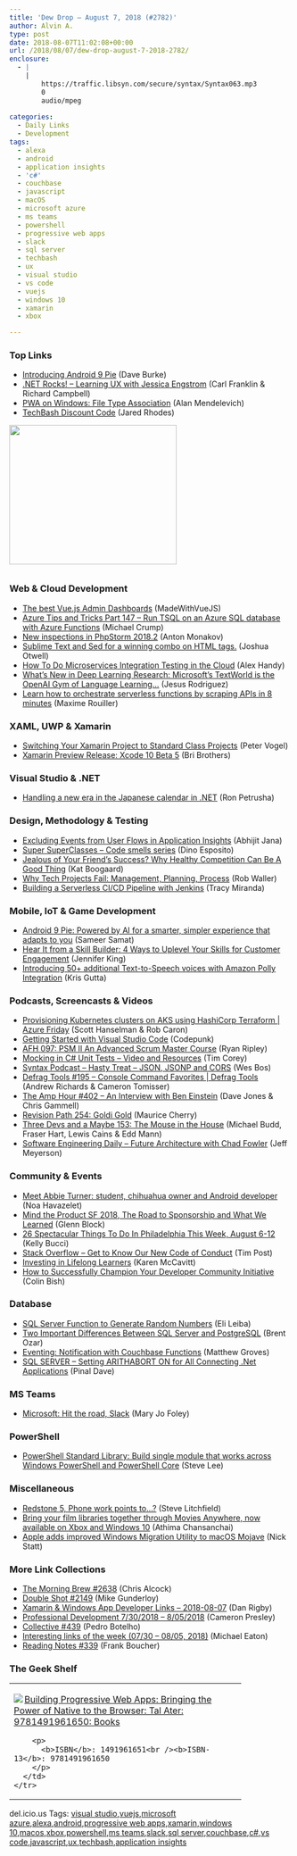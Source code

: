 ```yaml
---
title: 'Dew Drop – August 7, 2018 (#2782)'
author: Alvin A.
type: post
date: 2018-08-07T11:02:08+00:00
url: /2018/08/07/dew-drop-august-7-2018-2782/
enclosure:
  - |
    |
        https://traffic.libsyn.com/secure/syntax/Syntax063.mp3
        0
        audio/mpeg
        
categories:
  - Daily Links
  - Development
tags:
  - alexa
  - android
  - application insights
  - 'c#'
  - couchbase
  - javascript
  - macOS
  - microsoft azure
  - ms teams
  - powershell
  - progressive web apps
  - slack
  - sql server
  - techbash
  - ux
  - visual studio
  - vs code
  - vuejs
  - windows 10
  - xamarin
  - xbox

---
```

### <a name="top"></a>Top Links

  * <a href="http://feedproxy.google.com/~r/blogspot/hsDu/~3/V4iHkSHi_Ec/introducing-android-9-pie.html" target="_blank">Introducing Android 9 Pie</a> (Dave Burke)
  * <a href="http://www.dotnetrocks.com/default.aspx?ShowNum=1569" target="_blank">.NET Rocks! &#8211; Learning UX with Jessica Engstrom</a> (Carl Franklin & Richard Campbell)
  * <a href="https://blog.ailon.org/pwa-on-windows-file-type-association-50ff97c97620?source=rss-7f6a1877be4b------2" target="_blank">PWA on Windows: File Type Association</a> (Alan Mendelevich)
  * <a href="https://jaredrhodes.com/2018/08/06/techbash-discount-code/" target="_blank">TechBash Discount Code</a> (Jared Rhodes)

<a href="https://www.techbash.com/" target="_blank"><img data-recalc-dims="1" height="250" width="300" decoding="async" style="margin: 0px 0px 10px;" src="https://i0.wp.com/raw.githubusercontent.com/TechBash/Marketing/master/2018/Banners/banner-300x250.png?resize=300%2C250&#038;ssl=1" /></a>

### <a name="web"></a>Web & Cloud Development

  * <a href="https://madewithvuejs.com/blog/the-best-vue-js-admin-dashboards" target="_blank">The best Vue.js Admin Dashboards</a> (MadeWithVueJS)
  * <a href="https://www.michaelcrump.net/azure-tips-and-tricks147/" target="_blank">Azure Tips and Tricks Part 147 &#8211; Run TSQL on an Azure SQL database with Azure Functions</a> (Michael Crump)
  * <a href="https://blog.jetbrains.com/phpstorm/2018/08/new-inspections-in-phpstorm-2018-2/" target="_blank">New inspections in PhpStorm 2018.2</a> (Anton Monakov)
  * <a href="https://codeburst.io/sublime-text-and-sed-for-a-winning-combo-on-html-tags-cc2e08d4a514?source=rss----61061eb0c96b---4" target="_blank">Sublime Text and Sed for a winning combo on HTML tags.</a> (Joshua Otwell)
  * <a href="https://thenewstack.io/how-to-do-microservices-integration-testing-in-the-cloud/" target="_blank">How To Do Microservices Integration Testing in the Cloud</a> (Alex Handy)
  * <a href="https://towardsdatascience.com/whats-new-in-deep-learning-research-microsoft-s-textworld-is-the-openai-gym-of-language-learning-e726d64eb8a3?source=rss-46674a2c9422------2" target="_blank">What’s New in Deep Learning Research: Microsoft’s TextWorld is the OpenAI Gym of Language Learning…</a> (Jesus Rodriguez)
  * <a href="https://blogs.msdn.microsoft.com/appserviceteam/2018/08/06/learn-how-to-orchestrate-serverless-functions-by-scraping-apis-in-8-minutes/" target="_blank">Learn how to orchestrate serverless functions by scraping APIs in 8 minutes</a> (Maxime Rouiller)



### <a name="silverlight"></a>XAML, UWP & Xamarin

  * <a href="https://visualstudiomagazine.com/blogs/tool-tracker/2018/07/xamarin-to-standard.aspx" target="_blank">Switching Your Xamarin Project to Standard Class Projects</a> (Peter Vogel)
  * <a href="https://releases.xamarin.com/preview-release-xcode-10-beta-5/" target="_blank">Xamarin Preview Release: Xcode 10 Beta 5</a> (Bri Brothers)



### <a name="dotnet"></a>Visual Studio & .NET

  * <a href="https://blogs.msdn.microsoft.com/dotnet/2018/08/06/handling-a-new-era-in-the-japanese-calendar-in-net/" target="_blank">Handling a new era in the Japanese calendar in .NET</a> (Ron Petrusha)



### <a name="design"></a>Design, Methodology & Testing

  * <a href="https://dailydotnettips.com/excluding-events-from-user-flows/" target="_blank">Excluding Events from User Flows in Application Insights</a> (Abhijit Jana)
  * <a href="https://blog.jetbrains.com/dotnet/2018/08/06/super-superclasses-code-smells-series/" target="_blank">Super SuperClasses – Code smells series</a> (Dino Esposito)
  * <a href="https://blog.trello.com/jealous-of-your-friends-success-why-healthy-competition-can-be-a-good-thing" target="_blank">Jealous of Your Friend’s Success? Why Healthy Competition Can Be A Good Thing</a> (Kat Boogaard)
  * <a href="https://dev.to/robdwaller/why-tech-projects-fail-management-planning-process-hmg" target="_blank">Why Tech Projects Fail: Management, Planning, Process</a> (Rob Waller)
  * <a href="http://feedproxy.google.com/~r/ContinuousBlog/~3/Gw2SqJvIcfY/" target="_blank">Building a Serverless CI/CD Pipeline with Jenkins</a> (Tracy Miranda)



### <a name="mobile"></a>Mobile, IoT & Game Development

  * <a href="http://feedproxy.google.com/~r/blogspot/MKuf/~3/uEBJb-6s4Pw/" target="_blank">Android 9 Pie: Powered by AI for a smarter, simpler experience that adapts to you</a> (Sameer Samat)
  * <a href="https://developer.amazon.com/blogs/alexa/post/2cda040c-b432-493c-92b2-842cf4c7aab6/hear-it-from-a-skill-builder-4-ways-to-optimize-your-skills-for-customer-engagement" target="_blank">Hear It from a Skill Builder: 4 Ways to Uplevel Your Skills for Customer Engagement</a> (Jennifer King)
  * <a href="https://twilioinc.wpengine.com/2018/08/introducing-50-additional-text-to-speech-voices-with-amazon-polly-integration.html" target="_blank">Introducing 50+ additional Text-to-Speech voices with Amazon Polly Integration</a> (Kris Gutta)



### <a name="podcasts"></a>Podcasts, Screencasts & Videos

  * <a href="https://channel9.msdn.com/Shows/Azure-Friday/Provisioning-Kubernetes-clusters-on-AKS-using-HashiCorp-Terraform?WT.mc_id=DX_MVP4025064" target="_blank">Provisioning Kubernetes clusters on AKS using HashiCorp Terraform | Azure Friday</a> (Scott Hanselman & Rob Caron)
  * <a href="http://www.youtube.com/watch?v=muWvHbmoCww" target="_blank">Getting Started with Visual Studio Code</a> (Codepunk)
  * <a href="https://ryanripley.com/afh-097-psm-ii-an-advanced-scrum-master-course/" target="_blank">AFH 097: PSM II An Advanced Scrum Master Course</a> (Ryan Ripley)
  * <a href="https://iamtimcorey.com/mocking/" target="_blank">Mocking in C# Unit Tests – Video and Resources</a> (Tim Corey)
  * <a href="https://traffic.libsyn.com/secure/syntax/Syntax063.mp3" target="_blank">Syntax Podcast &#8211; Hasty Treat &#8211; JSON, JSONP and CORS</a> (Wes Bos)
  * <a href="https://channel9.msdn.com/Shows/Defrag-Tools/Defrag-Tools-195-Console-Command-Favorites?WT.mc_id=DX_MVP4025064" target="_blank">Defrag Tools #195 &#8211; Console Command Favorites | Defrag Tools</a> (Andrew Richards & Cameron Tomisser)
  * <a href="http://feedproxy.google.com/~r/TheAmpHour/~3/BwE16PY9jSU/" target="_blank">The Amp Hour #402 – An Interview with Ben Einstein</a> (Dave Jones & Chris Gammell)
  * <a href="http://revisionpath.simplecast.fm/goldi-gold" target="_blank">Revision Path 254: Goldi Gold</a> (Maurice Cherry)
  * <a href="http://threedevsandamaybe.com/the-mouse-in-the-house/" target="_blank">Three Devs and a Maybe 153: The Mouse in the House</a> (Michael Budd, Fraser Hart, Lewis Cains & Edd Mann)
  * <a href="https://softwareengineeringdaily.com/2018/08/07/future-architecture-with-chad-fowler/" target="_blank">Software Engineering Daily &#8211; Future Architecture with Chad Fowler</a> (Jeff Meyerson)



### <a name="events"></a>Community & Events

  * <a href="http://feedproxy.google.com/~r/OfficialGmailBlog/~3/HXmyTDqU1W8/" target="_blank">Meet Abbie Turner: student, chihuahua owner and Android developer</a> (Noa Havazelet)
  * <a href="https://medium.com/@gblock/mind-the-product-sf-2018-the-road-to-sponsorship-and-what-we-learned-d4438c40f923?source=rss-944cd40f002f------2" target="_blank">Mind the Product SF 2018, The Road to Sponsorship and What We Learned</a> (Glenn Block)
  * <a href="https://www.uwishunu.com/2018/08/25-spectacular-things-philadelphia-week-august-6-12/" target="_blank">26 Spectacular Things To Do In Philadelphia This Week, August 6-12</a> (Kelly Bucci)
  * <a href="https://stackoverflow.blog/2018/08/07/get-to-know-our-new-code-of-conduct/" target="_blank">Stack Overflow &#8211; Get to Know Our New Code of Conduct</a> (Tim Post)
  * <a href="https://theblog.adobe.com/investing-in-lifelong-learners/" target="_blank">Investing in Lifelong Learners</a> (Karen McCavitt)
  * <a href="https://dzone.com/articles/how-to-successfully-champion-your-developer-commun?utm_medium=feed&utm_source=feedpress.me&utm_campaign=Feed%3A+dzone%2Fagile" target="_blank">How to Successfully Champion Your Developer Community Initiative</a> (Colin Bish)



### <a name="sql"></a>Database

  * <a href="http://feedproxy.google.com/~r/MSSQLTips-LatestSqlServerTips/~3/Knx5foRn-jw/tip.asp" target="_blank">SQL Server Function to Generate Random Numbers</a> (Eli Leiba)
  * <a href="http://feedproxy.google.com/~r/BrentOzar-SqlServerDba/~3/N4UxNkUPGDs/" target="_blank">Two Important Differences Between SQL Server and PostgreSQL</a> (Brent Ozar)
  * <a href="https://blog.couchbase.com/eventing-notification-couchbase-functions/" target="_blank">Eventing: Notification with Couchbase Functions</a> (Matthew Groves)
  * <a href="https://blog.sqlauthority.com/2018/08/07/sql-server-setting-arithabort-on-for-all-connecting-net-applications/" target="_blank">SQL SERVER – Setting ARITHABORT ON for All Connecting .Net Applications</a> (Pinal Dave)



### MS Teams<a name="sp"></a>

  * <a href="https://www.zdnet.com/article/hit-the-road-slack/#ftag=RSSbaffb68" target="_blank">Microsoft: Hit the road, Slack</a> (Mary Jo Foley)



### <a name="ps"></a>PowerShell

  * <a href="https://blogs.msdn.microsoft.com/powershell/2018/08/06/powershell-standard-library-build-single-module-that-works-across-windows-powershell-and-powershell-core/" target="_blank">PowerShell Standard Library: Build single module that works across Windows PowerShell and PowerShell Core</a> (Steve Lee)



### <a name="misc"></a>Miscellaneous

  * <a href="http://allaboutwindowsphone.com/flow/item/23111_Redstone_5_Phone_work_points_t.php" target="_blank">Redstone 5, Phone work points to&#8230;?</a> (Steve Litchfield)
  * <a href="http://blogs.windows.com/windowsexperience/2018/08/06/bring-your-film-libraries-together-through-movies-anywhere-now-available-on-xbox-and-windows-10/?WT.mc_id=DX_MVP4025064" target="_blank">Bring your film libraries together through Movies Anywhere, now available on Xbox and Windows 10</a> (Athima Chansanchai)
  * <a href="https://www.theverge.com/2018/8/6/17657400/apple-macos-mojave-windows-10-migration-tool" target="_blank">Apple adds improved Windows Migration Utility to macOS Mojave</a> (Nick Statt)



### <a name="links"></a>More Link Collections

  * <a href="http://feedproxy.google.com/~r/ReflectivePerspective/~3/oIObsEpkZY8/" target="_blank">The Morning Brew #2638</a> (Chris Alcock)
  * <a href="https://afreshcup.com/home/2018/08/06/double-shot-2149.html" target="_blank">Double Shot #2149</a> (Mike Gunderloy)
  * <a href="https://links.danrigby.com/2018/08/app-developer-links-2018-08-07/" target="_blank">Xamarin & Windows App Developer Links &#8211; 2018-08-07</a> (Dan Rigby)
  * <a href="http://blog.thesoftwarementor.com/2018/08/06/professional-development-7-30-2018-8-05-2018/" target="_blank">Professional Development 7/30/2018 – 8/05/2018</a> (Cameron Presley)
  * <a href="http://feedproxy.google.com/~r/tympanus/~3/A7GvmHVh-eM/" target="_blank">Collective #439</a> (Pedro Botelho)
  * <a href="https://samestuffdifferentday.com/2018/08/06/interesting-links-of-the-week-07-30-08-05-2018/" target="_blank">Interesting links of the week (07/30 – 08/05, 2018)</a> (Michael Eaton)
  * <a href="http://www.frankysnotes.com/2018/08/reading-notes-339.html" target="_blank">Reading Notes #339</a> (Frank Boucher)



### <a name="shelf"></a>The Geek Shelf

<div class="wlWriterEditableSmartContent" id="scid:7dc1bd33-94bd-46fd-a20b-0131235bcd47:8dc5845e-a007-4877-a451-662791ac071f" style="margin: 0px; padding: 0px; float: none; display: inline;">
  <table cellspacing="0" cellpadding="2" width="400" border="0" unselectable="on">
    <tr>
      <td valign="top" width="400">
        <p>
          <a title="Building Progressive Web Apps: Bringing the Power of Native to the Browser: Tal Ater: 9781491961650: Books" href="https://www.amazon.com/exec/obidos/ASIN/1491961651/amavin-20"><img data-recalc-dims="1" decoding="async" src="https://i0.wp.com/images-na.ssl-images-amazon.com/images/I/519HZUPmtVL._AC_US218_.jpg?w=660&#038;ssl=1" border="0" align="left" style="float:left" />Building Progressive Web Apps: Bringing the Power of Native to the Browser: Tal Ater: 9781491961650: Books</a>
        </p>
        
        <p>
          <b>ISBN</b>: 1491961651<br /><b>ISBN-13</b>: 9781491961650
        </p>
      </td>
    </tr>
  </table>
</div>



<div class="wlWriterEditableSmartContent" id="scid:77ECF5F8-D252-44F5-B4EB-D463C5396A79:7f1522a8-bfb5-485e-bc9e-848ec5dec24b" style="margin: 0px; padding: 0px; float: none; display: inline;">
  del.icio.us Tags: <a href="http://del.icio.us/popular/visual+studio" rel="tag">visual studio</a>,<a href="http://del.icio.us/popular/vuejs" rel="tag">vuejs</a>,<a href="http://del.icio.us/popular/microsoft+azure" rel="tag">microsoft azure</a>,<a href="http://del.icio.us/popular/alexa" rel="tag">alexa</a>,<a href="http://del.icio.us/popular/android" rel="tag">android</a>,<a href="http://del.icio.us/popular/progressive+web+apps" rel="tag">progressive web apps</a>,<a href="http://del.icio.us/popular/xamarin" rel="tag">xamarin</a>,<a href="http://del.icio.us/popular/windows+10" rel="tag">windows 10</a>,<a href="http://del.icio.us/popular/macos" rel="tag">macos</a>,<a href="http://del.icio.us/popular/xbox" rel="tag">xbox</a>,<a href="http://del.icio.us/popular/powershell" rel="tag">powershell</a>,<a href="http://del.icio.us/popular/ms+teams" rel="tag">ms teams</a>,<a href="http://del.icio.us/popular/slack" rel="tag">slack</a>,<a href="http://del.icio.us/popular/sql+server" rel="tag">sql server</a>,<a href="http://del.icio.us/popular/couchbase" rel="tag">couchbase</a>,<a href="http://del.icio.us/popular/c%23" rel="tag">c#</a>,<a href="http://del.icio.us/popular/vs+code" rel="tag">vs code</a>,<a href="http://del.icio.us/popular/javascript" rel="tag">javascript</a>,<a href="http://del.icio.us/popular/ux" rel="tag">ux</a>,<a href="http://del.icio.us/popular/techbash" rel="tag">techbash</a>,<a href="http://del.icio.us/popular/application+insights" rel="tag">application insights</a>
</div>